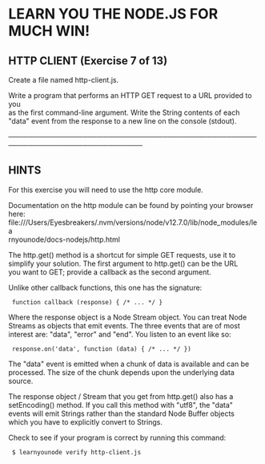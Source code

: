 # LEARN YOU THE NODE.JS FOR MUCH WIN!  
   
 ## HTTP CLIENT (Exercise 7 of 13)  
   
  Create a file named http-client.js.  
   
  Write a program that performs an HTTP GET request to a URL provided to you  
  as the first command-line argument. Write the String contents of each  
  "data" event from the response to a new line on the console (stdout).  
   
 ─────────────────────────────────────────────────────────────────────────────  

   
 ## HINTS  
   
  For this exercise you will need to use the http core module.  
   
  Documentation on the http module can be found by pointing your browser  
  here:  
  file:///Users/Eyesbreakers/.nvm/versions/node/v12.7.0/lib/node_modules/lea  
  rnyounode/docs-nodejs/http.html  
   
  The http.get() method is a shortcut for simple GET requests, use it to  
  simplify your solution. The first argument to http.get() can be the URL  
  you want to GET; provide a callback as the second argument.  
   
  Unlike other callback functions, this one has the signature:  
   
     function callback (response) { /* ... */ }  
   
  Where the response object is a Node Stream object. You can treat Node  
  Streams as objects that emit events. The three events that are of most  
  interest are: "data", "error" and "end". You listen to an event like so:  
   
     response.on('data', function (data) { /* ... */ })  
   
  The "data" event is emitted when a chunk of data is available and can be  
  processed. The size of the chunk depends upon the underlying data source.  
   
  The response object / Stream that you get from http.get() also has a  
  setEncoding() method. If you call this method with "utf8", the "data"  
  events will emit Strings rather than the standard Node Buffer objects  
  which you have to explicitly convert to Strings.  
   
  Check to see if your program is correct by running this command:  
   
     $ learnyounode verify http-client.js  